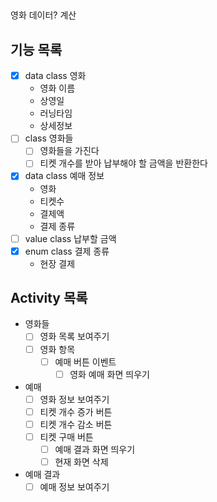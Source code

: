 ## 
영화 데이터?
계산

## 기능 목록
- [x] data class 영화
  - 영화 이름
  - 상영일
  - 러닝타임
  - 상세정보
- [ ] class 영화들
  - [ ] 영화들을 가진다
  - [ ] 티켓 개수를 받아 납부해야 할 금액을 반환한다
- [x] data class 예매 정보
  - 영화
  - 티켓수
  - 결제액
  - 결제 종류
- [ ] value class 납부할 금액
- [x] enum class 결제 종류
  - 현장 결제

## Activity 목록
- 영화들
  - [ ] 영화 목록 보여주기
  - [ ] 영화 항목
    - [ ] 예매 버튼 이벤트
      - [ ] 영화 예매 화면 띄우기
- 예매
  - [ ] 영화 정보 보여주기
  - [ ] 티켓 개수 증가 버튼
  - [ ] 티켓 개수 감소 버튼
  - [ ] 티켓 구매 버튼
    - [ ] 예매 결과 화면 띄우기
    - [ ] 현재 화면 삭제

- 예매 결과
  - [ ] 예매 정보 보여주기